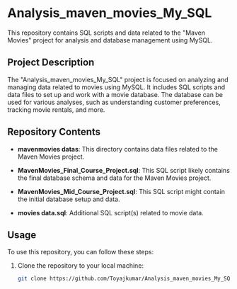 # Analysis_maven_movies_My_SQL

This repository contains SQL scripts and data related to the "Maven Movies" project for analysis and database management using MySQL.


## Project Description

The "Analysis_maven_movies_My_SQL" project is focused on analyzing and managing data related to movies using MySQL. It includes SQL scripts and data files to set up and work with a movie database. The database can be used for various analyses, such as understanding customer preferences, tracking movie rentals, and more.

## Repository Contents

- **mavenmovies datas**: This directory contains data files related to the Maven Movies project.

- **MavenMovies_Final_Course_Project.sql**: This SQL script likely contains the final database schema and data for the Maven Movies project.

- **MavenMovies_Mid_Course_Project.sql**: This SQL script might contain the initial database setup and data.

- **movies data.sql**: Additional SQL script(s) related to movie data.

## Usage

To use this repository, you can follow these steps:

1. Clone the repository to your local machine:

   ```bash
   git clone https://github.com/Toyajkumar/Analysis_maven_movies_My_SQL.git
